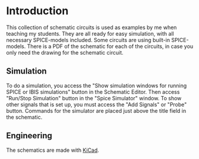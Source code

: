 # Introduction

This collection of schematic circuits is used as examples by me when teaching my students. They are all ready for easy simulation, with all necessary SPICE-models included. Some circuits are using built-in SPICE-models. There is a PDF of the schematic for each of the circuits, in case you only need the drawing for the schematic circuit.

## Simulation

To do a simulation, you access the "Show simulation windows for running SPICE or IBIS simulations" button in the Schematic Editor. Then access "Run/Stop Simulation" button in the "Spice Simulator" window. To show other signals that is set up, you must access the "Add Signals" or "Probe" button. Commands for the simulator are placed just above the title field in the schematic.

## Engineering

The schematics are made with [KiCad](https://en.wikipedia.org/wiki/KiCad).
